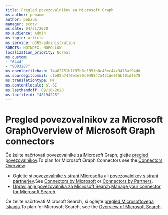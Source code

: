 ```yaml
---
title: Pregled povezovalnikov za Microsoft Graph
ms.author: pebaum
author: pebaum
manager: scotv
ms.date: 04/21/2020
ms.audience: Admin
ms.topic: article
ms.service: o365-administration
ROBOTS: NOINDEX, NOFOLLOW
localization_priority: Normal
ms.custom:
- "6444"
- "9003287"
ms.openlocfilehash: 74a82751b7f97b0e195fb0c40ec44c3478af94dd
ms.sourcegitcommit: c1e08a74f0e1e50d049847a431de0f5bf01df678
ms.translationtype: MT
ms.contentlocale: sl-SI
ms.lasthandoff: 09/16/2020
ms.locfileid: "48194225"
---
```

# <a name="overview-of-microsoft-graph-connectors"></a><span data-ttu-id="8ec94-102">Pregled povezovalnikov za Microsoft Graph</span><span class="sxs-lookup"><span data-stu-id="8ec94-102">Overview of Microsoft Graph connectors</span></span>

<span data-ttu-id="8ec94-103">Če želite načrtovati povezovalnike za Microsoft Graph, glejte  [pregled povezovalnikov](https://docs.microsoft.com/microsoftsearch/connectors-overview).</span><span class="sxs-lookup"><span data-stu-id="8ec94-103">To plan for Microsoft Graph Connectors see the  [Connectors Overview](https://docs.microsoft.com/microsoftsearch/connectors-overview).</span></span>

- <span data-ttu-id="8ec94-104">Oglejte si [povezovalnike s strani Microsofta](https://docs.microsoft.com/microsoftsearch/connectors-gallery#Microsoft) ali  [povezovalnikov s strani partnerjev](https://docs.microsoft.com/microsoftsearch/connectors-gallery#Partners).</span><span class="sxs-lookup"><span data-stu-id="8ec94-104">See [Connectors by Microsoft](https://docs.microsoft.com/microsoftsearch/connectors-gallery#Microsoft) or  [Connectors by Partners](https://docs.microsoft.com/microsoftsearch/connectors-gallery#Partners).</span></span>
- <span data-ttu-id="8ec94-105">[Upravljanje povezovalnika za Microsoft Search](https://docs.microsoft.com/microsoftsearch/manage-connector).</span><span class="sxs-lookup"><span data-stu-id="8ec94-105">[Manage your connector for Microsoft Search](https://docs.microsoft.com/microsoftsearch/manage-connector).</span></span>

<span data-ttu-id="8ec94-106">Če želite načrtovati Microsoft Search, si oglejte  [pregled Microsoftovega iskanja](https://docs.microsoft.com/microsoftsearch/overview-microsoft-search).</span><span class="sxs-lookup"><span data-stu-id="8ec94-106">To plan for Microsoft Search, see the  [Overview of Microsoft Search](https://docs.microsoft.com/microsoftsearch/overview-microsoft-search).</span></span>
